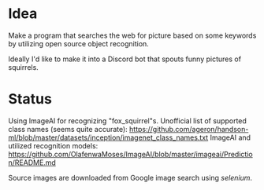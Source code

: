 
# Idea

Make a program that searches the web for picture based on some keywords by utilizing open source object recognition.

Ideally I'd like to make it into a Discord bot that spouts funny pictures of squirrels.


# Status

Using ImageAI for recognizing "fox_squirrel"s.
Unofficial list of supported class names (seems quite accurate): https://github.com/ageron/handson-ml/blob/master/datasets/inception/imagenet_class_names.txt
ImageAI and utilized recognition models: https://github.com/OlafenwaMoses/ImageAI/blob/master/imageai/Prediction/README.md

Source images are downloaded from Google image search using *selenium*.
